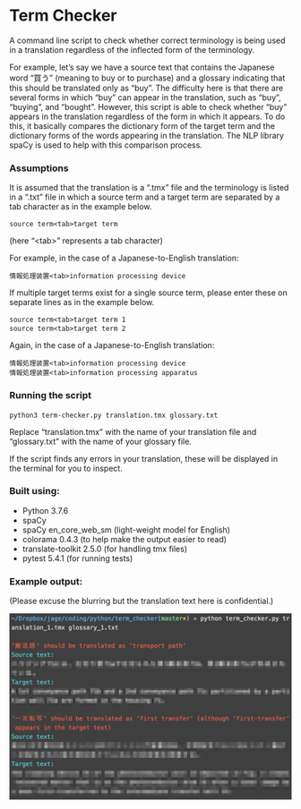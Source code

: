 # Term Checker

A command line script to check whether correct terminology is being used in a translation regardless of the inflected form of the terminology.

For example, let’s say we have a source text that contains the Japanese word “買う” (meaning to buy or to purchase) and a glossary indicating that this should be translated only as “buy”.  The difficulty here is that there are several forms in which “buy” can appear in the translation, such as “buy”, “buying”, and “bought”.  However, this script is able to check whether “buy” appears in the translation regardless of the form in which it appears.  To do this, it basically compares the dictionary form of the target term and the dictionary forms of the words appearing in the translation.  The NLP library spaCy is used to help with this comparison process.

### Assumptions

It is assumed that the translation is a “.tmx” file and the terminology is listed in a “.txt” file in which a source term and a target term are separated by a tab character as in the example below.
```
source term<tab>target term
```
(here “\<tab\>” represents a tab character)

For example, in the case of a Japanese-to-English translation:
```
情報処理装置<tab>information processing device
```
If multiple target terms exist for a single source term, please enter these on separate lines as in the example below.
```
source term<tab>target term 1
source term<tab>target term 2
```
Again, in the case of a Japanese-to-English translation:
```
情報処理装置<tab>information processing device
情報処理装置<tab>information processing apparatus
```
### Running the script

```
python3 term-checker.py translation.tmx glossary.txt
```

Replace “translation.tmx” with the name of your translation file and “glossary.txt” with the name of your glossary file.

If the script finds any errors in your translation, these will be displayed in the terminal for you to inspect.

### Built using:

* Python 3.7.6
* spaCy
* spaCy en_core_web_sm (light-weight model for English)
* colorama 0.4.3 (to help make the output easier to read)
* translate-toolkit 2.5.0 (for handling tmx files)
* pytest 5.4.1 (for running tests)

### Example output:

(Please excuse the blurring but the translation text here is confidential.)

<img src="screenshot.png" width="650">
